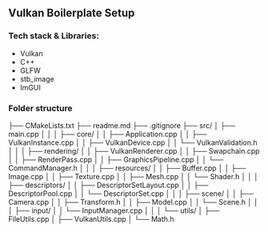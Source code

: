 ## Vulkan Boilerplate Setup

### Tech stack & Libraries:

- Vulkan
- C++
- GLFW
- stb_image
- ImGUI

### Folder structure

├── CMakeLists.txt
├── readme.md
├── .gitignore
├── src/
│ ├── main.cpp
│ │
│ ├── core/
│ │ ├── Application.cpp
│ │ ├── VulkanInstance.cpp
│ │ ├── VulkanDevice.cpp
│ │ └── VulkanValidation.h
│ │
│ ├── rendering/
│ │ ├── VulkanRenderer.cpp
│ │ ├── Swapchain.cpp
│ │ ├── RenderPass.cpp
│ │ ├── GraphicsPipeline.cpp
│ │ └── CommandManager.h
│ │
│ ├── resources/
│ │ ├── Buffer.cpp
│ │ ├── Image.cpp
│ │ ├── Texture.cpp
│ │ ├── Mesh.cpp
│ │ └── Shader.h
│ │
│ ├── descriptors/
│ │ ├── DescriptorSetLayout.cpp
│ │ ├── DescriptorPool.cpp
│ │ └── DescriptorSet.cpp
│ │
│ ├── scene/
│ │ ├── Camera.cpp
│ │ ├── Transform.h
│ │ ├── Model.cpp
│ │ └── Scene.h
│ │
│ ├── input/
│ │ └── InputManager.cpp
│ │
│ └── utils/
│ ├── FileUtils.cpp
│ ├── VulkanUtils.cpp
│ └── Math.h
